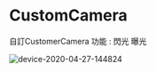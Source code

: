 # CustomCamera
自訂CustomerCamera
功能 : 閃光 曝光

![device-2020-04-27-144824](https://user-images.githubusercontent.com/37507506/80343854-393e9d00-8899-11ea-944a-99fe76c15c96.png)
